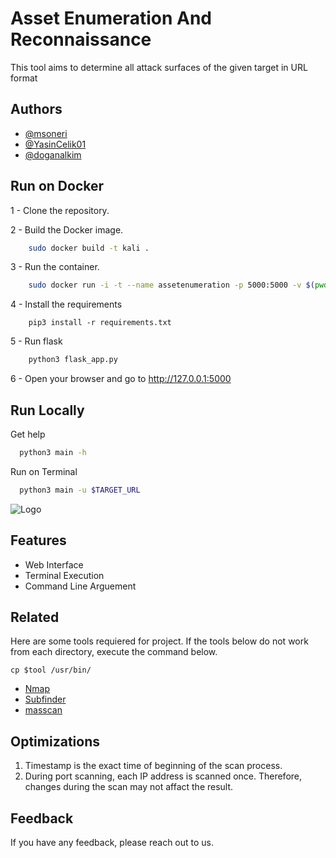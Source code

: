 
# Asset Enumeration And Reconnaissance

This tool aims to determine all attack surfaces of the given target in URL format


## Authors

- [@msoneri](https://github.com/msoneri)
- [@YasinCelik01](https://github.com/YasinCelik01)
- [@doganalkim](https://github.com/doganalkim)


## Run on Docker

1 - Clone the repository.

2 - Build the Docker image.
```bash
    sudo docker build -t kali .
```

3 - Run the container.
```bash
    sudo docker run -i -t --name assetenumeration -p 5000:5000 -v $(pwd):/root:rw kali
```

4 - Install the requirements
```
    pip3 install -r requirements.txt
```

5 - Run flask
```bash
    python3 flask_app.py
```


6 - Open your browser and go to http://127.0.0.1:5000

    

## Run Locally

Get help

```bash
  python3 main -h
```


Run on Terminal

```bash
  python3 main -u $TARGET_URL
```

    


![Logo](https://media.istockphoto.com/id/1383933495/vector/hacker-symbol.jpg?s=612x612&w=0&k=20&c=fFR3n51RetENXUg8st7kGoO-ErvWA__ZDEE7CPn-9KM=)

## Features

- Web Interface
- Terminal Execution
- Command Line Arguement


## Related

Here are some tools requiered for project. If the tools below do not work from each directory, execute the command below.

```
cp $tool /usr/bin/
```


- [Nmap](https://nmap.org/)
- [Subfinder](https://github.com/projectdiscovery/subfinder) 
- [masscan](https://github.com/robertdavidgraham/masscan)


## Optimizations

1. Timestamp is the exact time of  beginning of the scan process.
2. During port scanning, each IP address is scanned once. Therefore, changes during the scan may not affact the result.



## Feedback

If you have any feedback, please reach out to us.



